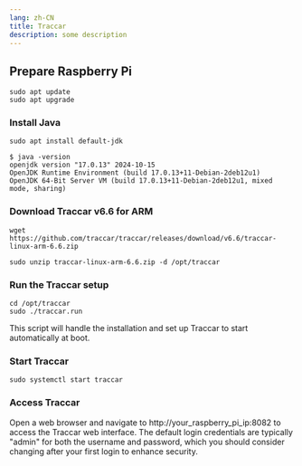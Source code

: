 ```yaml
---
lang: zh-CN
title: Traccar
description: some description
---
```


## Prepare Raspberry Pi

```shell
sudo apt update
sudo apt upgrade
```

### Install Java

```shell
sudo apt install default-jdk

$ java -version
openjdk version "17.0.13" 2024-10-15
OpenJDK Runtime Environment (build 17.0.13+11-Debian-2deb12u1)
OpenJDK 64-Bit Server VM (build 17.0.13+11-Debian-2deb12u1, mixed mode, sharing)
```

### Download Traccar v6.6 for ARM

```shell
wget https://github.com/traccar/traccar/releases/download/v6.6/traccar-linux-arm-6.6.zip

sudo unzip traccar-linux-arm-6.6.zip -d /opt/traccar

```

### Run the Traccar setup

```shell
cd /opt/traccar
sudo ./traccar.run

```

This script will handle the installation and set up Traccar to start automatically at boot.

### Start Traccar

```shell
sudo systemctl start traccar
```
### Access Traccar

Open a web browser and navigate to http://your_raspberry_pi_ip:8082 to access the Traccar web interface. The default login credentials are typically "admin" for both the username and password, which you should consider changing after your first login to enhance security.

```shell

```

```shell

```

```shell

```

```shell

```
